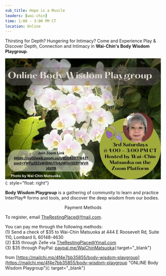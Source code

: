 ```yaml
---
sub_title: Hope is a Muscle
leaders: [wai-chin]
time: 1:00 - 3:00 PM CT
location: Online
---
```


Thirsting for Depth? Hungering for Intimacy? Come and Experience Play & Discover
Depth, Connection and Intimacy in **Wai-Chin's Body Wisdom Playgroup**.

![Online Body Wisdom Playgroup](/assets/images/Online_Body_Wisdom_Playgroup.jpg "Online Body Wisdom Playgroup"){: style="float: right"}

**Body Wisdom Playgroup** is a gathering of community to learn and practice
InterPlay® forms and tools, and discover the deep wisdom from our bodies.

<p style="text-align:center;">Payment Methods</p>

To register, email
[TheRestingPlace@Ymail.com](mailto:TheRestingPlace@Ymail.com?subject=Register%20ME%20for%20Body%20Wisdom%20Practice%20Playgroup&body=Your%20Name%0AYour%20Phone%20Number%0Ayour%20Payment%20Method%0A%0AThank%20you!).

You can pay me through the following methods:<br>
(1) Send a check of $35 to Wai-Chin Matsuoka at 444 E Roosevelt Rd, Suite 110, Lombard IL 60148-4630<br>
(2) $35 through Zelle via <TheRestingPlace@Ymail.com><br>
(3) $35 through PayPal:
[paypal.me/WaiChinMatsuoka](https://paypal.me/WaiChinMatsuoka){:target="_blank"}

from [https://mailchi.mp/4f4e7bb35855/body-wisdom-playgroup](https://mailchi.mp/4f4e7bb35855/body-wisdom-playgroup "ONLINE Body Wisdom Playgroup"){:
target="_blank"}
